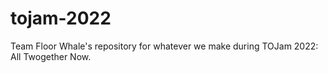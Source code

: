 # tojam-2022
Team Floor Whale's repository for whatever we make during TOJam 2022: All Twogether Now.
